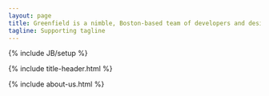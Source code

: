 ```yaml
---
layout: page
title: Greenfield is a nimble, Boston-based team of developers and designers.
tagline: Supporting tagline
---
```

{% include JB/setup %}

{% include title-header.html %}

<section class="page-body">
  {% include about-us.html %}
</section>
